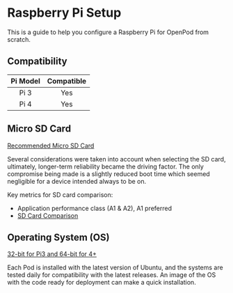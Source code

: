 # Raspberry Pi Setup

This is a guide to help you configure a Raspberry Pi for OpenPod from scratch.

## Compatibility

| Pi Model | Compatible |
|:--------:|:----------:|
|   Pi 3   |    Yes     |
|   Pi 4   |    Yes     |

## Micro SD Card

[Recommended Micro SD Card](https://www.samsung.com/us/computing/memory-storage/memory-cards/evo-plus-microsdxc-memory-card-64gb-mb-mc64ha-am/)

Several considerations were taken into account when selecting the SD card, ultimately, longer-term reliability became the driving factor. The only compromise being made is a slightly reduced boot time which seemed negligible for a device intended always to be on.

Key metrics for SD card comparison:

- Application performance class (A1 & A2), A1 preferred
- [SD Card Comparison](https://techreport.com/forums/viewtopic.php?t=121152)

## Operating System (OS)

[32-bit for Pi3 and 64-bit for 4+](https://ubuntu.com/blog/how-to-install-ubuntu-with-the-new-raspberry-pi-imager)

Each Pod is installed with the latest version of Ubuntu, and the systems are tested daily for compatibility with the latest releases. An image of the OS with the code ready for deployment can make a quick installation.
